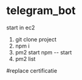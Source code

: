 # telegram_bot
start in ec2
1. git clone project
2. npm i
3. pm2 start npm -- start 
4. pm2 list 


#replace certificatie
